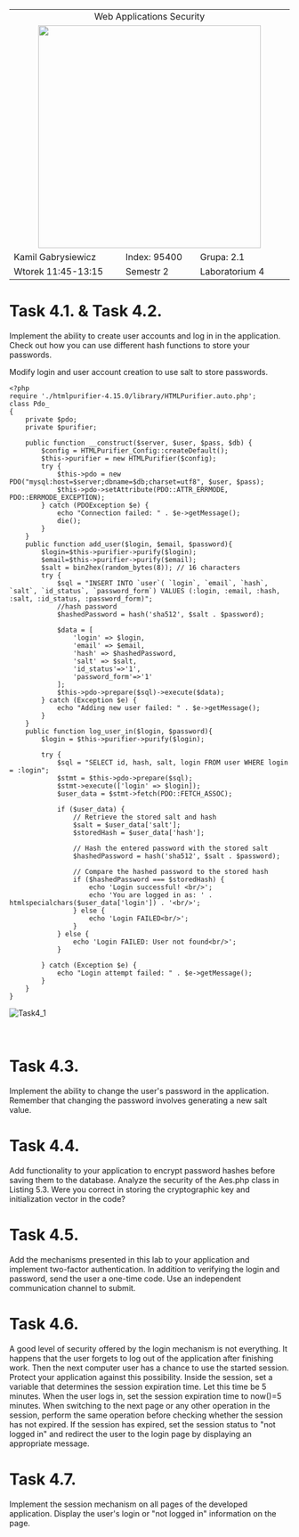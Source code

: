 <table align='center'>
  <tr> <td colspan='3' align='center' width='884px'> Web Applications Security </td> </tr>
  <tr> <td colspan="3" align='center'> <img src='https://github.com/Gabrysiewicz/Programowanie-aplikacji-w-chmurze-obliczeniowe/blob/main/logo_politechniki_lubelskiej.jpg' width="400px" height="400px"></td> </tr>
  <tr> <td> Kamil Gabrysiewicz </td> <td> Index: 95400 </td> <td> Grupa: 2.1 </td> </tr>  
  <tr> <td> Wtorek 11:45-13:15 </td> <td> Semestr 2 </td> <td>Laboratorium 4</td></tr>  
</table>

# Task 4.1. & Task 4.2.
Implement the ability to create user accounts and log in in the application. Check out how you
can use different hash functions to store your passwords.

Modify login and user account creation to use salt to store passwords.
<br />

```
<?php
require './htmlpurifier-4.15.0/library/HTMLPurifier.auto.php';
class Pdo_
{
    private $pdo;
    private $purifier;

    public function __construct($server, $user, $pass, $db) {
        $config = HTMLPurifier_Config::createDefault();
        $this->purifier = new HTMLPurifier($config);
        try {
            $this->pdo = new PDO("mysql:host=$server;dbname=$db;charset=utf8", $user, $pass);
            $this->pdo->setAttribute(PDO::ATTR_ERRMODE, PDO::ERRMODE_EXCEPTION);
        } catch (PDOException $e) {
            echo "Connection failed: " . $e->getMessage();
            die();
        }
    }
    public function add_user($login, $email, $password){
        $login=$this->purifier->purify($login);
        $email=$this->purifier->purify($email);
        $salt = bin2hex(random_bytes(8)); // 16 characters
        try {
            $sql = "INSERT INTO `user`( `login`, `email`, `hash`, `salt`, `id_status`, `password_form`) VALUES (:login, :email, :hash, :salt, :id_status, :password_form)";
            //hash password
            $hashedPassword = hash('sha512', $salt . $password);

            $data = [
                'login' => $login,
                'email' => $email,
                'hash' => $hashedPassword,
                'salt' => $salt,
                'id_status'=>'1',
                'password_form'=>'1'
            ];
            $this->pdo->prepare($sql)->execute($data);
        } catch (Exception $e) {
            echo "Adding new user failed: " . $e->getMessage();
        }
    }
    public function log_user_in($login, $password){
        $login = $this->purifier->purify($login);

        try {
            $sql = "SELECT id, hash, salt, login FROM user WHERE login = :login";
            $stmt = $this->pdo->prepare($sql);
            $stmt->execute(['login' => $login]);
            $user_data = $stmt->fetch(PDO::FETCH_ASSOC);

            if ($user_data) {
                // Retrieve the stored salt and hash
                $salt = $user_data['salt'];
                $storedHash = $user_data['hash'];

                // Hash the entered password with the stored salt
                $hashedPassword = hash('sha512', $salt . $password);

                // Compare the hashed password to the stored hash
                if ($hashedPassword === $storedHash) {
                    echo 'Login successful! <br/>';
                    echo 'You are logged in as: ' . htmlspecialchars($user_data['login']) . '<br/>';
                } else {
                    echo 'Login FAILED<br/>';
                }
            } else {
                echo 'Login FAILED: User not found<br/>';
            }
            
        } catch (Exception $e) {
            echo "Login attempt failed: " . $e->getMessage();
        }
    }
}
```
![Task4_1]()

<br />

# Task 4.3.
Implement the ability to change the user's password in the application. Remember that
changing the password involves generating a new salt value.
<br />

# Task 4.4.
Add functionality to your application to encrypt password hashes before saving them to the
database. Analyze the security of the Aes.php class in Listing 5.3. Were you correct in storing
the cryptographic key and initialization vector in the code?
<br />

# Task 4.5.
Add the mechanisms presented in this lab to your application and implement two-factor
authentication. In addition to verifying the login and password, send the user a one-time code.
Use an independent communication channel to submit.
<br />

# Task 4.6.
A good level of security offered by the login mechanism is not everything. It happens that the
user forgets to log out of the application after finishing work. Then the next computer user has
a chance to use the started session. Protect your application against this possibility. Inside the
session, set a variable that determines the session expiration time. Let this time be 5 minutes.
When the user logs in, set the session expiration time to now()=5 minutes. When switching to
the next page or any other operation in the session, perform the same operation before
checking whether the session has not expired. If the session has expired, set the session status
to "not logged in" and redirect the user to the login page by displaying an appropriate
message.
<br />

# Task 4.7.
Implement the session mechanism on all pages of the developed application. Display the
user's login or "not logged in" information on the page.
<br />

